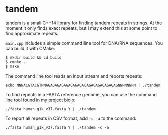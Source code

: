 # tandem

tandem is a small C++14 library for finding tandem repeats in strings. At the moment it only finds exact repeats, but I may extend this at some point to find approximate repeats.

`main.cpp` includes a simple command line tool for DNA/RNA sequences. You can build it with CMake:

```shell
$ mkdir build && cd build
$ cmake ..
$ make
```

The command line tool reads an input stream and reports repeats:

```shell
echo NNNACGTACGTNNAGAGAGAGAGAGAGAGAGAGAGAGAGAGAGAGNNNNNNNN | ./tandem
```

To find repeats in a FASTA reference genome, you can use the command line tool found in my project [bioio](https://github.com/dancooke/bioio):

```shell
./fasta human_g1k_v37.fasta Y | ./tandem
```

To report all repeats in CSV format, add `-c -a` to the command:

```shell
./fasta human_g1k_v37.fasta Y | ./tandem -c -a
```
